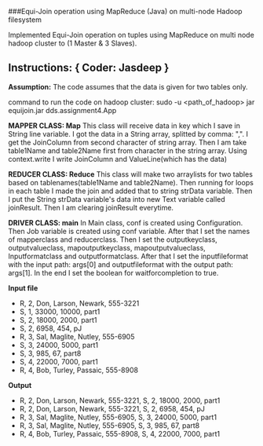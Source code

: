 ###Equi-Join operation using MapReduce (Java) on multi-node Hadoop filesystem

Implemented Equi-Join operation on tuples using MapReduce on multi node hadoop cluster to (1 Master & 3 Slaves). 


**Instructions:** { Coder: Jasdeep }
----------------------------------------------------------------------------------------------------------------

**Assumption:** The code assumes that the data is given for two tables only.

command to run the code on hadoop cluster:
sudo -u <username> <path_of_hadoop> jar equijoin.jar dds.assignment4.App <HDFSinputFile> <HDFSoutputFile>


**MAPPER CLASS: Map**
This class will receive data in key which I save in String line variable. I got the data in a String array, splitted by comma: ",". I get the JoinColumn from second character of string array. Then I am take table1Name and table2Name first from character in the string array. Using context.write I write JoinColumn and ValueLine(which has the data)   

**REDUCER CLASS: Reduce**
This class will make two arraylists for two tables based on tablenames(table1Name and table2Name). Then running for loops in each table I made the join and added that to string strData variable. Then I put the String strData variable's data into new Text variable called joinResult. Then I am clearing joinResult everytime.   

**DRIVER CLASS: main** 
In Main class, conf is created using Configuration. Then Job variable is created using conf variable. After that I set the names of mapperclass and reducerclass. Then I set the outputkeyclass, outputvalueclass, mapoutputkeyclass, mapoutputvalueclass, Inputformatclass and outputformatclass. After that I set the inputfileformat with the input path: args[0] and outputfileformat with the output path: args[1]. In the end I set the boolean for waitforcompletion to true. 

**Input file** 
* R, 2, Don, Larson, Newark, 555-3221
* S, 1, 33000, 10000, part1
* S, 2, 18000, 2000, part1
* S, 2, 6958, 454, pJ
* R, 3, Sal, Maglite, Nutley, 555-6905
* S, 3, 24000, 5000, part1
* S, 3, 985, 67, part8
* S, 4, 22000, 7000, part1
* R, 4, Bob, Turley, Passaic, 555-8908

**Output**
* R, 2, Don, Larson, Newark, 555-3221, S, 2, 18000, 2000, part1
* R, 2, Don, Larson, Newark, 555-3221, S, 2, 6958, 454, pJ
* R, 3, Sal, Maglite, Nutley, 555-6905, S, 3, 24000, 5000, part1
* R, 3, Sal, Maglite, Nutley, 555-6905, S, 3, 985, 67, part8
* R, 4, Bob, Turley, Passaic, 555-8908, S, 4, 22000, 7000, part1
